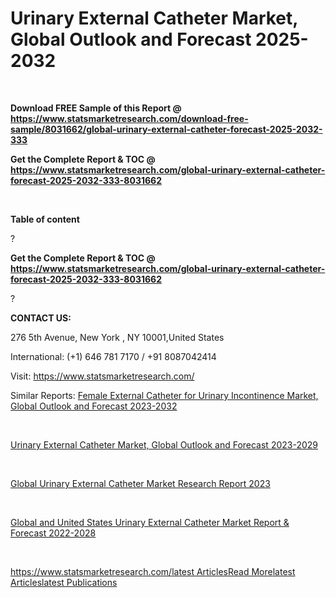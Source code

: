 <h1>Urinary External Catheter Market, Global Outlook and Forecast 2025-2032</h1><br/><p><strong>Download FREE Sample of this Report @ <a href="https://www.statsmarketresearch.com/download-free-sample/8031662/global-urinary-external-catheter-forecast-2025-2032-333">https://www.statsmarketresearch.com/download-free-sample/8031662/global-urinary-external-catheter-forecast-2025-2032-333</a></strong></p>
 
 
 
 <div><b>Get the Complete Report & TOC @ <a href="https://www.statsmarketresearch.com/global-urinary-external-catheter-forecast-2025-2032-333-8031662">https://www.statsmarketresearch.com/global-urinary-external-catheter-forecast-2025-2032-333-8031662</a></b></div>
 
 
 
 <p><br />
 
 <b>Table of content</b></p>
 
 
 
 <p>? </p>
 
 
 
 <div><b>Get the Complete Report & TOC @ <a href="https://www.statsmarketresearch.com/global-urinary-external-catheter-forecast-2025-2032-333-8031662">https://www.statsmarketresearch.com/global-urinary-external-catheter-forecast-2025-2032-333-8031662</a></b></div>
 
 
 
 <p>? </p>
 
 
 
 <p><b>CONTACT US:</b><br />
 
 276 5th Avenue, New York , NY 10001,United States<br />
 
 International: (+1) 646 781 7170 / +91 8087042414<br />
 
 Visit: <a href="https://www.statsmarketresearch.com/">https://www.statsmarketresearch.com/</a><br />
 
 Similar Reports: <a href="https://www.statsmarketresearch.com/global-urinary-external-catheter-forecast-2025-2032-333-8031662">Female External Catheter for Urinary Incontinence Market, Global Outlook and Forecast 2023-2032</a><br />
 
 <br />
 
 <a href="https://www.statsmarketresearch.com/global-urinary-external-catheter-forecast-2025-2032-333-8031662">Urinary External Catheter Market, Global Outlook and Forecast 2023-2029</a><br />
 
 <br />
 
 <a href="https://www.statsmarketresearch.com/global-urinary-external-catheter-forecast-2025-2032-333-8031662">Global Urinary External Catheter Market Research Report 2023</a><br />
 
 <br />
 
 <a href="https://www.statsmarketresearch.com/global-urinary-external-catheter-forecast-2025-2032-333-8031662">Global and United States Urinary External Catheter Market Report & Forecast 2022-2028</a><br />
 
 <br />
 
 <a href="https://gyeongbokgung.com">https://www.statsmarketresearch.com/</a><a href="https://hallyeomaritime.com">latest Articles</a><a href="https://jingwansa.com">Read More</a><a href="https://nguoiviet.jp/">latest Articles</a><a href="https://www.intelmarketresearch.com/">latest Publications</a></p>